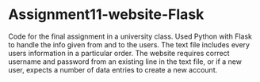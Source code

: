 # Assignment11-website-Flask
Code for the final assignment in a university class. Used Python with Flask to handle the info given from and to the users. The text file includes every users information in a particular order. The website requires correct username and password from an existing line in the text file, or if a new user, expects a number of data entries to create a new account. 
